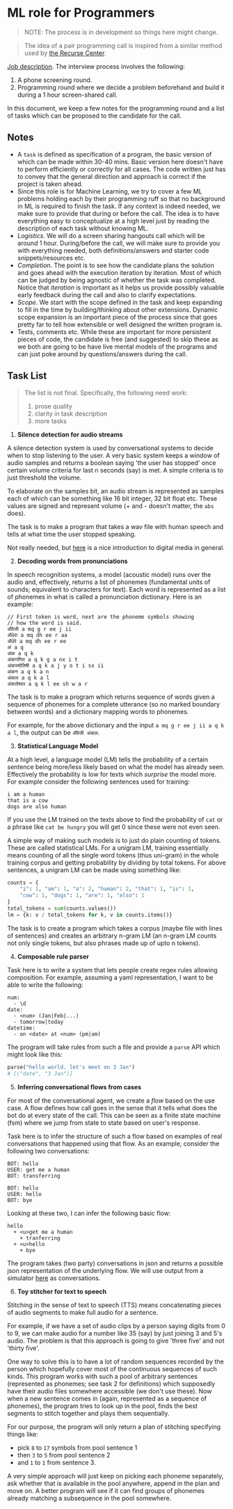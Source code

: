 # ML role for Programmers

> NOTE: The process is in development so things here might change.

> The idea of a pair programming call is inspired from a similar method used by
> [the Recurse Center](https://www.recurse.com/pairing-tasks).

[Job
description](https://angel.co/company/vernacular-ai/jobs/650173-machine-learning-role-for-software-engineers).
The interview process involves the following:

1. A phone screening round.
1. Programming round where we decide a problem beforehand and build it during a
   1 hour screen-shared call.

In this document, we keep a few notes for the programming round and a list of
tasks which can be proposed to the candidate for the call.

## Notes

* A `task` is defined as specification of a program, the basic version of which
  can be made within 30-40 mins. Basic version here doesn't have to perform
  efficiently or correctly for all cases. The code written just has to convey
  that the general direction and approach is correct if the project is taken
  ahead.
* Since this role is for Machine Learning, we try to cover a few ML problems
  holding each by their programming ruff so that no background in ML is required
  to finish the task. If any context is indeed needed, we make sure to provide
  that during or before the call. The idea is to have everything easy to
  conceptualize at a high level just by reading the description of each task
  without knowing ML.
* _Logistics_. We will do a screen sharing hangouts call which will be around 1
  hour. During/before the call, we will make sure to provide you with everything
  needed, both definitions/answers and starter code snippets/resources etc.
* _Completion_. The point is to see how the candidate plans the solution and
  goes ahead with the execution iteration by iteration. Most of which can be
  judged by being agnostic of whether the task was completed. Notice that
  _iteration_ is important as it helps us provide possibly valuable early
  feedback during the call and also to clarify expectations.
* _Scope_. We start with the scope defined in the task and keep expanding to
  fill in the time by building/thinking about other extensions. Dynamic scope
  expansion is an important piece of the process since that goes pretty far to
  tell how extensible or well designed the written program is.
* Tests, comments etc. While these are important for more persistent pieces of
  code, the candidate is free (and suggested) to skip these as we both are going
  to be have live mental models of the programs and can just poke around by
  questions/answers during the call.


## Task List

> The list is not final. Specifically, the following need work:
> 
>    1. prose quality
>    1. clarity in task description
>    1. more tasks

1. **Silence detection for audio streams**


A silence detection system is used by conversational systems to decide when to
stop listening to the user. A very basic system keeps a window of audio samples
and returns a boolean saying 'the user has stopped' once certain volume criteria
for last n seconds (say) is met. A simple criteria is to just threshold the
volume.

To elaborate on the samples bit, an audio stream is represented as samples each
of which can be something like 16 bit integer, 32 bit float etc. These values
are signed and represent volume (+ and - doesn't matter, the `abs` does).

The task is to make a program that takes a wav file with human speech and tells
at what time the user stopped speaking.

Not really needed, but [here](https://www.youtube.com/watch?v=FG9jemV1T7I) is a
nice introduction to digital media in general.

2. **Decoding words from pronunciations**

In speech recognition systems, a model (acoustic model) runs over the audio and,
effectively, returns a list of phonemes (fundamental units of sounds; equivalent
to characters for text). Each word is represented as a list of phonemes in what
is called a pronunciation dictionary. Here is an example:

```
// First token is word, next are the phoneme symbols showing
// how the word is said.
अँग्रेजी a mq g r ee j ii
अँधेरा a mq dh ee r aa
अँधेरे a mq dh ee r ee
अं a q
अंक a q k
अंकगणित a q k g a nx i t
अंकज्योतिषी a q k a j y o t i sx ii
अंकन a q k a n
अंकल a q k a l
अंकलेश्वर a q k l ee sh w a r

```

The task is to make a program which returns sequence of words given a sequence
of phonemes for a complete utterance (so no marked boundary between words) and a
dictionary mapping words to phonemes.

For example, for the above dictionary and the input `a mq g r ee j ii a q k a
l`, the output can be `अँग्रेजी अंकल`.

3. **Statistical Language Model**

At a high level, a language model (LM) tells the probability of a certain
sentence being more/less likely based on what the model has already seen.
Effectively the probability is low for texts which _surprise_ the model more.
For example consider the following sentences used for training:

```
i am a human
that is a cow
dogs are also human

```

If you use the LM trained on the texts above to find the probability of `cat` or
a phrase like `cat be hungry` you will get 0 since these were not even seen.

A simple way of making such models is to just do plain counting of tokens. These
are called statistical LMs. For a unigram LM, training essentially means
counting of all the single word tokens (thus uni-gram) in the whole training
corpus and getting probability by dividing by total tokens. For above sentences,
a unigram LM can be made using something like:

```python
counts = {
    "i": 1, "am": 1, "a": 2, "human": 2, "that": 1, "is": 1,
    "cow": 1, "dogs": 1, "are": 1, "also": 1
}
total_tokens = sum(counts.values())
lm = {k: v / total_tokens for k, v in counts.items()}

```

The task is to create a program which takes a corpus (maybe file with lines of
sentences) and creates an arbitrary n-gram LM (an n-gram LM counts not only
single tokens, but also phrases made up of upto n tokens).

4. **Composable rule parser**

Task here is to write a system that lets people create regex rules allowing
composition. For example, assuming a yaml representation, I want to be able to
write the following:

```
num:
  - \d
date:
  - <num> (Jan|Feb|...)
  - tomorrow|today
datetime:
  - on <date> at <num> (pm|am)

```

The program will take rules from such a file and provide a `parse` API which
might look like this:

```python
parse("hello world. let's meet on 3 Jan")
# [("date", "3 Jan")]

```


5. **Inferring conversational flows from cases**

For most of the conversational agent, we create a _flow_ based on the use case.
A flow defines how call goes in the sense that it tells what does the bot do at
every state of the call. This can be seen as a finite state machine (fsm) where
we jump from state to state based on user's response.

Task here is to infer the structure of such a flow based on examples of real
conversations that happened using that flow. As an example, consider the
following two conversations:

```
BOT: hello
USER: get me a human
BOT: transferring

BOT: hello
USER: hello
BOT: bye

```

Looking at these two, I can infer the following basic flow:

```
hello
  + <u>get me a human
    + tranferring
  + <u>hello
    + bye

```

The program takes (two party) conversations in json and returns a possible json
representation of the underlying flow. We will use output from a simulator
[here](https://github.com/Vernacular-ai/ink-simulator) as conversations.

6. **Toy stitcher for text to speech**

Stitching in the sense of text to speech (TTS) means concatenating pieces of
audio segments to make full audio for a sentence.

For example, if we have a set of audio clips by a person saying digits from 0 to
9, we can make audio for a number like 35 (say) by just joining 3 and 5's audio.
The problem is that this approach is going to give 'three five' and not 'thirty
five'.

One way to solve this is to have a lot of random sequences recorded by the
person which hopefully cover most of the continuous sequences of such kinds.
This program works with such a pool of arbitrary sentences (represented as
phonemes; see task 2 for definitions) which supposedly have their audio files
somewhere accessible (we don't use these). Now when a new sentence comes in
(again, represented as a sequence of phonemes), the program tries to look up in
the pool, finds the best segments to stitch together and plays them
sequentially.

For our purpose, the program will only return a plan of stitching specifying
things like:

* pick `8` to `17` symbols from pool sentence 1
* then `3` to `5` from pool sentence 2
* and `1` to `1` from sentence 3.

A very simple approach will just keep on picking each phoneme separately, ask
whether that is available in the pool anywhere, append in the plan and move on.
A better program will see if it can find groups of phonemes already matching a
subsequence in the pool somewhere.
